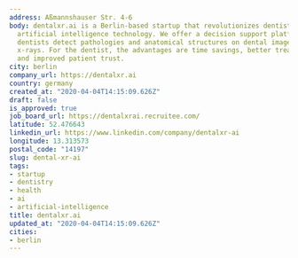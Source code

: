 ```yaml
---
address: Aßmannshauser Str. 4-6
body: dentalxr.ai is a Berlin-based startup that revolutionizes dentistry with state-of-the-art
  artificial intelligence technology. We offer a decision support platform that helps
  dentists detect pathologies and anatomical structures on dental imagery such as
  x-rays. For the dentist, the advantages are time savings, better treatment decisions,
  and improved patient trust.
city: berlin
company_url: https://dentalxr.ai
country: germany
created_at: "2020-04-04T14:15:09.626Z"
draft: false
is_approved: true
job_board_url: https://dentalxrai.recruitee.com/
latitude: 52.476643
linkedin_url: https://www.linkedin.com/company/dentalxr-ai
longitude: 13.313573
postal_code: "14197"
slug: dental-xr-ai
tags:
- startup
- dentistry
- health
- ai
- artificial-intelligence
title: dentalxr.ai
updated_at: "2020-04-04T14:15:09.626Z"
cities:
- berlin
---
```

